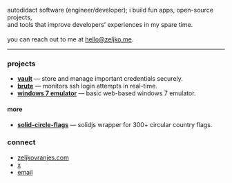 autodidact software (engineer/developer); i build fun apps, open-source projects, <br>and tools that improve developers’ experiences in my spare time.
<br>
<br>
you can reach out to me at <a href="mailto:hello@zeljko.me">hello@zeljko.me</a>.
***
### projects
- **[vault](https://github.com/zeljkovranjes/vault)** — store and manage important credentials securely.  
- **[brute](https://github.com/zeljkovranjes/brute)** — monitors ssh login attempts in real-time.  
- **[windows 7 emulator](https://github.com/zeljkovranjes/win7-emulator)** — basic web-based windows 7 emulator.
#### more
- **[solid-circle-flags](https://github.com/zeljkovranjes/solid-circle-flags)** — solidjs wrapper for 300+ circular country flags.

### connect
- [zeljkovranjes.com](https://zeljkovranjes.com)
- [x](https://x.com/zeljko404)
- <a href="mailto:hello@zeljko.me">email</a>


